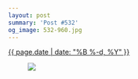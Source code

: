 ```yaml
---
layout: post
summary: 'Post #532'
og_image: 532-960.jpg
---
```


<p>
 <time>
  <a href="/532">
   {{ page.date | date: "%B %-d, %Y" }}
  </a>
 </time>
 <a href="/532">
  <figure data-taken="8/24/2016">
   <img sizes="(min-width: 700px) 50vw, calc(100vw - 2rem)" src="{{ site.assets_url }}/532-480.jpg" srcset="{{ site.assets_url }}/532-240.jpg 240w, {{ site.assets_url }}/532-480.jpg 480w, {{ site.assets_url }}/532-720.jpg 720w, {{ site.assets_url }}/532-960.jpg 960w"/>
  </figure>
 </a>
</p>
